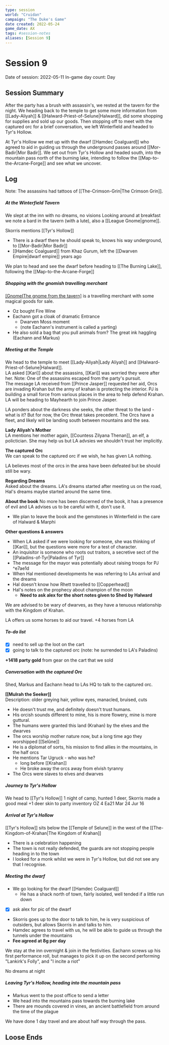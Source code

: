 ```yaml
---
type: session
world: "Cruidan"
campaign: "The Duke's Game"
date created: 2022-05-24
game_date: AX
tags: #session-notes
aliases: [Session 9]
---
```

# Session 9
Date of session: 2022-05-11
In-game day count: Day 

## Session Summary
After the party has a brush with assassin's, we rested at the tavern for the night. We heading back to the temple to get some more information from [[Lady-Aliyah]] & [[Halward-Priest-of-Selune|Halward]], did some shopping for supplies and sold up our goods. Then stopping off to meet with the captured orc for a brief conversation, we left Winterfield and headed to Tyr's Hollow.

At Tyr's Hollow we met up with the dwarf [[Hamdec Coalguard]] who agreed to aid in guiding us through the underground passes around [[Mor-Badir|Mor Badir]]. We set out from Tyr's Hollow and headed south, into the mountain pass north of the burning lake, intending to follow the [[Map-to-the-Arcane-Forge]] and see what we uncover.

## Log
Note: The assassins had tattoos of [[The-Crimson-Grin|The Crimson Grin]].

##### At the Winterfield Tavern
We slept at the inn with no dreams, no visions
Looking around at breakfast we note a bard in the tavern (with a lute), also a [[League Gnome|gnome]].

Skorris mentions [[Tyr's Hollow]]
- There is a dwarf there he should speak to, knows his way underground, to [[Mor-Badir|Mor Badir]]
- [[Hamdec Coalguard]] from Khaz Gurum, left the [[Dwarven Empire|dwarf empire]] years ago

We plan to head and see the dwarf before heading to [[The Burning Lake]], following the [[Map-to-the-Arcane-Forge]]

##### Shopping with the gnomish travelling merchant[]()
[[GnomeIThe gnome from the tavern]](?) is a travelling merchant with some magical goods for sale.  
- Oz bought Fire Wine
- Eachann got a cloak of dramatic Entrance
	- Dwarven Moss moment
	- (note Eachann's instrument is called a yarting)
- He also sold a bag that you pull animals from?
The great ink haggling (Eachann and Markus)

##### Meeting at the Temple
We head to the temple to meet [[Lady-Aliyah|Lady Aliyah]] and [[Halward-Priest-of-Selune|Halward]].  
LA asked [[Kari]] about the assassins, [[Kari]] was worried they were after her. Note: One of the assassins escaped from the party's pursuit.  
The message LA received from [[Prince Jasper]] requested her aid, Orcs are invading Krahan but the army of krahan is protecting the interior. PJ is building a small force from various places in the area to help defend Krahan.  
LA will be heading to Mayhearth to join Prince Jasper.  

LA ponders about the darkness she seeks, the other threat to the land - what is it? But for now, the Orc threat takes precedent. The Orcs have a fleet, and likely will be landing south between mountains and the sea.

**Lady Aliyah's Mother**  
LA mentions her mother again, [[Countess Zilyana Thenan]], an elf, a polictician. She may help us but LA advsies we shouldn't trust her implicitly.

**The captured Orc**  
We can speak to the captured orc if we wish, he has given LA nothing.

LA believes most of the orcs in the area have been defeated but be should still be wary.

**Regarding Dreams**  
Asked about the dreams. LA's dreams started after meeting us on the road, Hal's dreams maybe started around the same time.

**About the book**
No more has been discerned of the book, it has a presence of evil and LA advises us to be careful with it, don't use it.
- We plan to leave the book and the gemstones in Winterfield in the care of Halward & Marphi  

**Other questions & answers**  
- When LA asked if we were looking for someone, she was thinking of [[Kari]], but the questions were more for a test of character.  
- An inquisitor is someone who roots out traitors, a secretive sect of the [[Paladins-of-Tyr|Paladins of Tyr]]  
- The message for the mayor was potentially about raising troops for PJ ^e7ae1d
- When Hal mentioned developments he was referring to LAs arrival and the dreams
- Hal doesn't know how Rhett travelled to [[Copperhead]]
- Hal's notes on the prophecy about champion of the moon
	- **Need to ask alex for the short notes given to Shed by Halward**

We are advised to be wary of dwarves, as they have a tenuous relationship with the Kingdom of Krahan.

LA offers us some horses to aid our travel.
+4 horses from LA

##### To-do list
- [x] need to sell up the loot on the cart
- [x] going to talk to the captured orc (note: he surrended to LA's Paladins)

**+1418 party gold** from gear on the cart that we sold

##### Conversation with the captured Orc
Shed, Markus and Eachann head to LAs HQ to talk to the captured orc.

**[[Mulrah the Seeker]]**  
Description: older greying hair, yellow eyes, manacled, bruised, cuts

- He doesn't trust me, and definitely doesn't trust humans.
- His orcish sounds different to mine, his is more flowery, mine is more guttural.
- The humans were granted this land (Krahan) by the elves and the dwarves
- The orcs worship mother nature now, but a long time ago they worshipped [[Selûne]]
- He is a diplomat of sorts, his mission to find allies in the mountains, in the half orcs
- He mentions Tar Ugruck - who was he?
	- long before [[Krahan]]
	- He broke away the orcs away from elvish tyranny
- The Orcs were slaves to elves and dwarves

##### Journey to Tyr's Hollow
We head to [[Tyr's Hollow]]
1 night of camp, hunted 1 deer, Skorris made a good meal
+1 deer skin to party inventory
OZ 4 Ea21 Mar 24 Jur 16

##### Arrival at Tyr's Hollow
[[Tyr's Hollow]] sits below the [[Temple of Selune]] in the west of the [[The-Kingdom-of-Krahan|The Kingdom of Krahan]]  

- There is a celebration happening
- The town is not really defended, the guards are not stopping people heading in to the town
- I looked for a monk whilst we were in Tyr's Hollow, but did not see any that I recognise.

##### Meeting the dwarf
- We go looking for the dwarf [[Hamdec Coalguard]]
	- He has a shack north of town, fairly isolated, well tended if a little run down
- [x] ask alex for pic of the dwarf
- Skorris goes up to the door to talk to him, he is very suspicious of outsiders, but allows Skorris in and talks to him.
- Hamdec agrees to travel with us, he will be able to guide us through the tunnels under the mountains
- **Fee agreed at 8g per day**

We stay at the inn overnight & join in the festivities. Eachann screws up his first performance roll, but manages to pick it up on the second performing "Lankirk's Folly", and "I incite a riot"

No dreams at night

##### Leaving Tyr's Hollow, heading into the mountain pass
- Markus went to the post office to send a letter
- We head into the mountains pass towards the burning lake
- There are mounds covered in vines, an ancient battlefield from around the time of the plague

We have done 1 day travel and are about half way through the pass.

## Loose Ends

